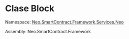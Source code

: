 # Clase Block

Namespace: [Neo.SmartContract.Framework.Services.Neo](../AntShares.md)

Assembly: Neo.SmartContract.Framework

